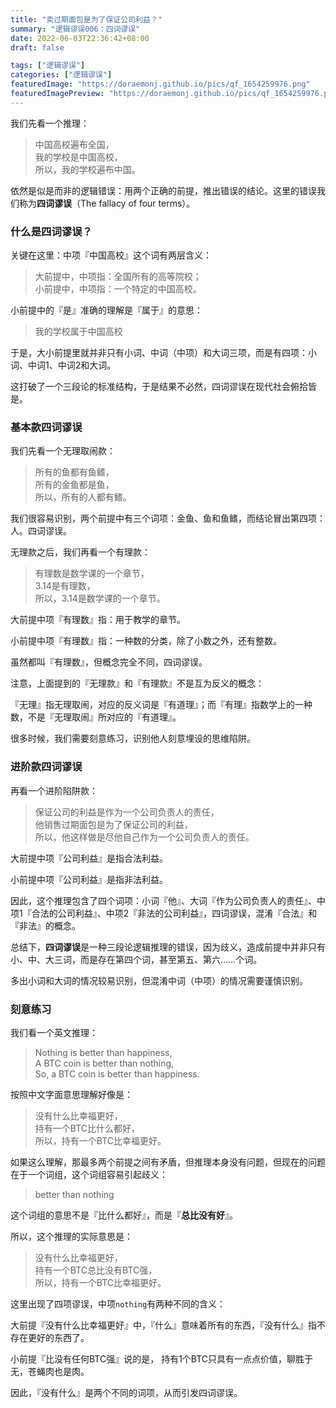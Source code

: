 ```yaml
---
title: "卖过期面包是为了保证公司利益？"
summary: "逻辑谬误006：四词谬误"
date: 2022-06-03T22:36:42+08:00
draft: false

tags: ["逻辑谬误"]
categories: ["逻辑谬误"]
featuredImage: "https://doraemonj.github.io/pics/qf_1654259976.png"
featuredImagePreview: "https://doraemonj.github.io/pics/qf_1654259976.png"
---
```


我们先看一个推理：

>   中国高校遍布全国，<br />
>   我的学校是中国高校，<br />
>   所以，我的学校遍布中国。

依然是似是而非的逻辑错误：用两个正确的前提，推出错误的结论。这里的错误我们称为**四词谬误**（The fallacy of four terms）。

### 什么是四词谬误？

关键在这里：中项『中国高校』这个词有两层含义：

>   大前提中，中项指：全国所有的高等院校；<br />
>   小前提中，中项指：一个特定的中国高校。

小前提中的『是』准确的理解是『属于』的意思：

>   我的学校属于中国高校

于是，大小前提里就并非只有小词、中词（中项）和大词三项，而是有四项：小词、中词1、中词2和大词。

这打破了一个三段论的标准结构，于是结果不必然，四词谬误在现代社会俯拾皆是。

### 基本款四词谬误

我们先看一个无理取闹款：

>   所有的鱼都有鱼鳍，<br />
>   所有的金鱼都是鱼，<br />
>   所以，所有的人都有鳍。

我们很容易识别，两个前提中有三个词项：金鱼、鱼和鱼鳍，而结论冒出第四项：人。四词谬误。

无理款之后，我们再看一个有理款：

>   有理数是数学课的一个章节，<br />
>   3.14是有理数，<br />
>   所以，3.14是数学课的一个章节。

大前提中项『有理数』指：用于教学的章节。

小前提中项『有理数』指：一种数的分类，除了小数之外，还有整数。

虽然都叫『有理数』，但概念完全不同，四词谬误。

注意，上面提到的『无理款』和『有理款』不是互为反义的概念：

『无理』指无理取闹，对应的反义词是『有道理』；而『有理』指数学上的一种数，不是『无理取闹』所对应的『有道理』。

很多时候，我们需要刻意练习，识别他人刻意埋设的思维陷阱。

### 进阶款四词谬误

再看一个进阶陷阱款：

>   保证公司的利益是作为一个公司负责人的责任，<br />
>   他销售过期面包是为了保证公司的利益，<br />
>   所以，他这样做是尽他自己作为一个公司负责人的责任。

大前提中项『公司利益』是指合法利益。

小前提中项『公司利益』是指非法利益。

因此，这个推理包含了四个词项：小词『他』、大词『作为公司负责人的责任』、中项1『合法的公司利益』、中项2『非法的公司利益』，四词谬误，混淆『合法』和『非法』的概念。

总结下，**四词谬误**是一种三段论逻辑推理的错误，因为歧义，造成前提中并非只有小、中、大三词，而是存在第四个词，甚至第五、第六……个词。

多出小词和大词的情况较易识别，但混淆中词（中项）的情况需要谨慎识别。

### 刻意练习

我们看一个英文推理：

>   Nothing is better than happiness,<br />
>   A BTC coin is better than nothing,<br />
>   So, a BTC coin is better than happiness.

按照中文字面意思理解好像是：

>   没有什么比幸福更好，<br />
>   持有一个BTC比什么都好，<br />
>   所以，持有一个BTC比幸福更好。

如果这么理解，那最多两个前提之间有矛盾，但推理本身没有问题，但现在的问题在于一个词组，这个词组容易引起歧义：

>   better than nothing

这个词组的意思不是『比什么都好』，而是『**总比没有好**』。

所以，这个推理的实际意思是：

>   没有什么比幸福更好，<br />
>   持有一个BTC总比没有BTC强，<br />
>   所以，持有一个BTC比幸福更好。

这里出现了四项谬误，中项`nothing`有两种不同的含义：

大前提『没有什么比幸福更好』中，『什么』意味着所有的东西，『没有什么』指不存在更好的东西了。

小前提『比没有任何BTC强』说的是， 持有1个BTC只具有一点点价值，聊胜于无，苍蝇肉也是肉。

因此，『没有什么』是两个不同的词项，从而引发四词谬误。
